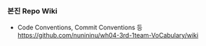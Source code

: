 ### 본진 Repo Wiki 
- Code Conventions, Commit Conventions 등
https://github.com/nunininu/wh04-3rd-1team-VoCabulary/wiki
